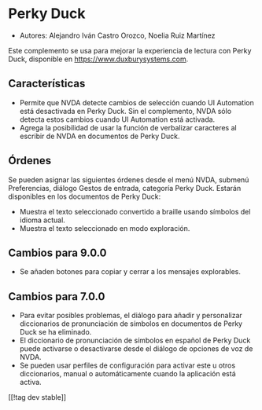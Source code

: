 # Perky Duck #

*	Autores: Alejandro Iván Castro Orozco, Noelia Ruiz Martínez

Este complemento se usa para mejorar la experiencia de lectura con Perky
Duck, disponible en <https://www.duxburysystems.com>.

## Características ##

* Permite que NVDA detecte cambios de selección cuando UI Automation está
  desactivada en Perky Duck. Sin el complemento, NVDA sólo detecta estos
  cambios cuando UI Automation está activada.
* Agrega la posibilidad de usar la función de verbalizar caracteres al
  escribir de NVDA en documentos de Perky Duck.

## Órdenes ##

Se pueden asignar las siguientes órdenes desde el menú NVDA, submenú
Preferencias, diálogo Gestos de entrada, categoría Perky Duck. Estarán
disponibles en los documentos de Perky Duck:

* Muestra el texto seleccionado convertido a braille usando símbolos del
  idioma actual.
* Muestra el texto seleccionado en modo exploración.

## Cambios para 9.0.0 ##

* Se añaden botones para copiar y cerrar a los mensajes explorables.

## Cambios para 7.0.0 ##

* Para evitar posibles problemas, el diálogo para añadir y personalizar
  diccionarios de pronunciación de símbolos en documentos de Perky Duck se
  ha eliminado.
* El diccionario de pronunciación de símbolos en español de Perky Duck puede
  activarse o desactivarse desde el diálogo de opciones de voz de NVDA.
* Se pueden usar perfiles de configuración para activar este u otros
  diccionarios, manual o automáticamente cuando la aplicación está activa.

[[!tag dev stable]]
